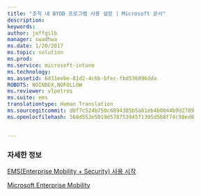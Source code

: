```yaml
---
title: "조직 내 BYOD 프로그램 사용 설정 | Microsoft 문서"
description: 
keywords: 
author: jeffgilb
manager: swadhwa
ms.date: 1/20/2017
ms.topic: solution
ms.prod: 
ms.service: microsoft-intune
ms.technology: 
ms.assetid: 6d31eebe-81d2-4c6b-bfec-fbd536096dda
ROBOTS: NOINDEX,NOFOLLOW
ms.reviewer: vlpetros
ms.suite: ems
translationtype: Human Translation
ms.sourcegitcommit: d0f7c524b750c6894385b5a81eb4b0044b9d2789
ms.openlocfilehash: 568d553e5019d578753945f1395d568f74c98ed8


---
```



### <a name="learn-more"></a>자세한 정보
[EMS(Enterprise Mobility + Security) 사용 시작](https://docs.microsoft.com/enterprise-mobility/solutions/ems-get-started)

[Microsoft Enterprise Mobility](https://www.microsoft.com/en-us/cloud-platform/enterprise-mobility)



<!--HONumber=Jan17_HO3-->


